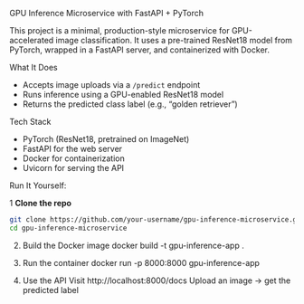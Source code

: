 GPU Inference Microservice with FastAPI + PyTorch

This project is a minimal, production-style microservice for GPU-accelerated image classification. 
It uses a pre-trained ResNet18 model from PyTorch, wrapped in a FastAPI server, and containerized with Docker.

What It Does

- Accepts image uploads via a `/predict` endpoint
- Runs inference using a GPU-enabled ResNet18 model
- Returns the predicted class label (e.g., “golden retriever”)

Tech Stack 
- PyTorch (ResNet18, pretrained on ImageNet)
- FastAPI for the web server
- Docker for containerization
- Uvicorn for serving the API


Run It Yourself:

1 **Clone the repo**  
  ```bash
  git clone https://github.com/your-username/gpu-inference-microservice.git
  cd gpu-inference-microservice
  ```

2. Build the Docker image
   docker build -t gpu-inference-app .

4. Run the container
   docker run -p 8000:8000 gpu-inference-app

5. Use the API
   Visit http://localhost:8000/docs
   Upload an image → get the predicted label
